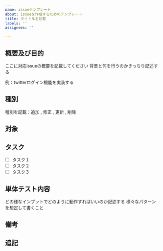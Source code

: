 ```yaml
---
name: issueテンプレート
about: issueを作成するためのテンプレート
title: タイトルを記載
labels: ''
assignees: ''

---
```


## 概要及び目的
ここに対応issueの概要を記載してください
背景と何を行うのかきっちり記述する

例：twitterログイン機能を実装する

## 種別
種別を記載：追加 , 修正 , 更新 , 削除

## 対象

## タスク
- [ ] タスク１
- [ ] タスク２
- [ ] タスク３

## 単体テスト内容
どの様なインプットでどのように動作すればいいのか記述する
様々なパターンを想定して書くこと

## 備考

## 追記

